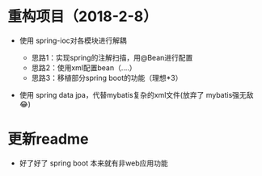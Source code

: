 # 重构项目（2018-2-8）

+ 使用 spring-ioc对各模块进行解耦
    + 思路1：实现spring的注解扫描，用@Bean进行配置
    + 思路2：使用xml配置bean（....）
    + 思路3：移植部分spring boot的功能（理想*3）
    
+ 使用 spring data jpa，代替mybatis复杂的xml文件(放弃了 mybatis强无敌 :joy:)


# 更新readme
+ 好了好了 spring boot 本来就有非web应用功能